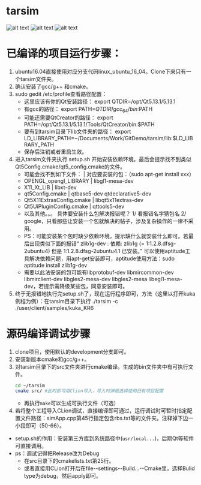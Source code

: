 # tarsim

![alt text](https://raw.githubusercontent.com/kamranshamaei/tarsim/development/doc/pics/fanuc.png)
![alt text](https://raw.githubusercontent.com/kamranshamaei/tarsim/development/doc/pics/kuka.png)
![alt text](https://raw.githubusercontent.com/kamranshamaei/tarsim/development/doc/pics/scara.png)

# 已编译的项目运行步骤：
1. ubuntu16.04直接使用对应分支代码linux_ubuntu_16_04。Clone下来只有一个tarsim文件夹。
2. 确认安装了gcc/g++ 和cmake。
3. sudo gedit /etc/profile查看路径配置：<br>
    * 这里应该有你的Qt安装路径： export QTDIR=/opt/Qt5.13.1/5.13.1 <br>
    * 有gcc的路径： export PATH=$QTDIR/gcc_64/bin:$PATH <br>
    * 可能还需要QtCreator的路径： export PATH=/opt/Qt5.13.1/5.13.1/Tools/QtCreator/bin:$PATH <br>
    * 要有到tarsim目录下lib文件夹的路径： export LD_LIBRARY_PATH=~/Documents/Work/GitDemo/tarsim/lib:$LD_LIBRARY_PATH <br>
    * 保存后注销或者重启生效。
4. 进入tarsim文件夹执行 setup.sh 开始安装依赖环境。最后会提示找不到类似 Qt5Config.cmake/qt5_config.cmake的文件。
    * 可能会找不到如下文件：          |      对应要安装的包：（sudo apt-get install xxx）
    * OPENGL_opengl_LIBRARY       |       libgl1-mesa-dev
    * X11_Xt_LIB                  |       libxt-dev
    * qt5Config.cmake             |       qtbase5-dev   qtdeclarative5-dev
    * Qt5X11ExtrasConfig.cmake    |       libqt5x11extras-dev
    * Qt5UiPluginConfig.cmake     |       qttools5-dev
    * 以及其他。。。 具体要安装什么包解决报错呢？ 1/ 看报错名字猜包名   2/ google，只看那些让安装一个包就解决的帖子，涉及复杂操作的一律不采用。
    * PS：可能安装某个包时缺少依赖环境，提示缺什么就安装什么即可。若最后出现类似下面的报错“ zlib1g-dev : 依赖: zlib1g (= 1:1.2.8.dfsg-2ubuntu4) 但是 1:1.2.8.dfsg-2ubuntu4.1 已安装。”  可以使用aptitude工具解决依赖问题，用apt-get安装即可，aptitude使用方法：sudo aptitude install zlib1g-dev <br>
    * 需要以此法安装的包可能有libprotobuf-dev libmircommon-dev       libmirclient-dev libgles2-mesa-dev libgles2-mesa libegl1-mesa-dev，若提示需降级某些包，同意安装即可。 <br>
5. 终于无报错地执行完setup.sh了，现在运行程序即可，方法（这里以打开kuka例程为例）：在tarsim目录下执行 ./tarsim -c ./user/client/samples/kuka_KR6


# 源码编译调试步骤

1. clone项目，使用默认的development分支即可。
2. 安装新版本cmake和gcc/g++。
3. 对tarsim目录下的src文件夹进行cmake编译。生成的bin文件夹中有可执行文件。<br>
    ```Bash
    cd ~/tarsim
    cmake src/ #此时即可用Clion导入，导入时弹框选择使用已有项目配置
    ```
    * 再执行`make`可以生成可执行文件（可选）
4. 若将整个工程导入CLion调试，直接编译即可通过，运行调试时可暂时指定配置文件路径：simApp.cpp第45行指定包含rbs.txt等的文件夹。注释掉下边一小段即可（50-66）。 <br>
* setup.sh的作用：安装第三方库到系统路径中(`usr/local...`)，后期Qt等软件可直接调用。
* ps：调试记得把Release改为Debug
   * 在src目录下的cmakelists.txt第25行。
   * 或者直接用CLion打开后在file--settings--Build...--Cmake里，选择Bulid type为debug，然后apply即可。



